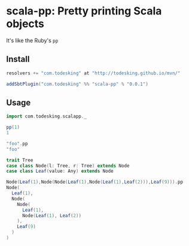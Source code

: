 # scala-pp: Pretty printing Scala objects

It's like the Ruby's `pp`

## Install

```scala
resolvers += "com.todesking" at "http://todesking.github.io/mvn/"

addSbtPlugin("com.todesking" %% "scala-pp" % "0.0.1")
```

## Usage

```scala
import com.todesking.scalapp._

pp(1)
1

"foo".pp
"foo"

trait Tree
case class Node(l: Tree, r: Tree) extends Node
case class Leaf(value: Any) extends Node

Node(Leaf(1),Node(Node(Leaf(1),Node(Leaf(1),Leaf(2))),Leaf(9))).pp
Node(
  Leaf(1),
  Node(
    Node(
      Leaf(1),
      Node(Leaf(1), Leaf(2))
    ),
    Leaf(9)
  )
)

```
